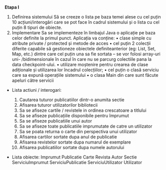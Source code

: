 <b> Etapa I </b>
1) Definirea sistemului 
Să se creeze o lista pe baza temei alese cu cel puțin 10 acțiuni/interogări care se pot face în cadrul 
sistemului și o lista cu cel puțin 8 tipuri de obiecte. 
2) Implementare 
Sa se implementeze în limbajul Java o aplicație pe baza celor definite la primul punct. 
Aplicația va conține: 
• clase simple cu atribute private / protected și metode de acces 
• cel puțin 2 colecții diferite capabile să gestioneze obiectele definiteanterior (eg: List, Set, Map, etc.) 
dintre care cel puțin una sa fie sortata – se vor folosi array-uri uni- /bidimensionale în cazul în care nu se 
parcurg colectiile pana la data checkpoint-ului. 
• utilizare moștenire pentru crearea de clase adiționale și utilizarea lor încadrul colecțiilor; 
• cel puțin o clasă serviciu care sa expună operațiile sistemului 
• o clasa Main din care sunt făcute apeluri către servicii

* Lista actiuni / interogari:
  1. Cautarea tuturor publicatiilor dintr-o anumita sectie
  2. Afisarea tuturor utilizatorilor bibliotecii
  3. Sa se afiseze cartile / revistele in ordinea crescatoare a titlului
  4. Sa se afiseze publicațiile disponibile pentru împrumut
  5. Sa se afiseze publicatiile unui autor
  6. Sa se afiseze toate publicatiile imprumutate de catre un utilizator
  7. Sa se poata returna o carte din perspectiva unui utilizator
  8. Afisarea cartilor sortate dupa anul de publicatie
  9. Afisarea revistelor sortate dupa numarul de exemplare
  10. Afisarea publicatiilor sortate dupa numele autorului

* Lista obiecte:
Imprumut
Publicatie
Carte
Revista
Autor
Sectie
ServiciuImprumut
ServiciuPublicatie
ServiciuUtilizator
Utilizator
